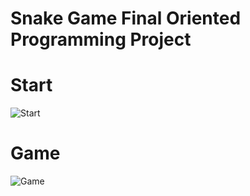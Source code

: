 # Snake Game Final Oriented Programming Project

# Start
![Start](https://github.com/NASP-tech/SnakeGamePOO/assets/54318914/ae0aa2a6-b2bc-438c-8e0a-2ec7e9318e75)

# Game
![Game](https://github.com/NASP-tech/SnakeGamePOO/assets/54318914/d9e3846b-ca0a-48f2-9de5-d3867eb6bc92)
